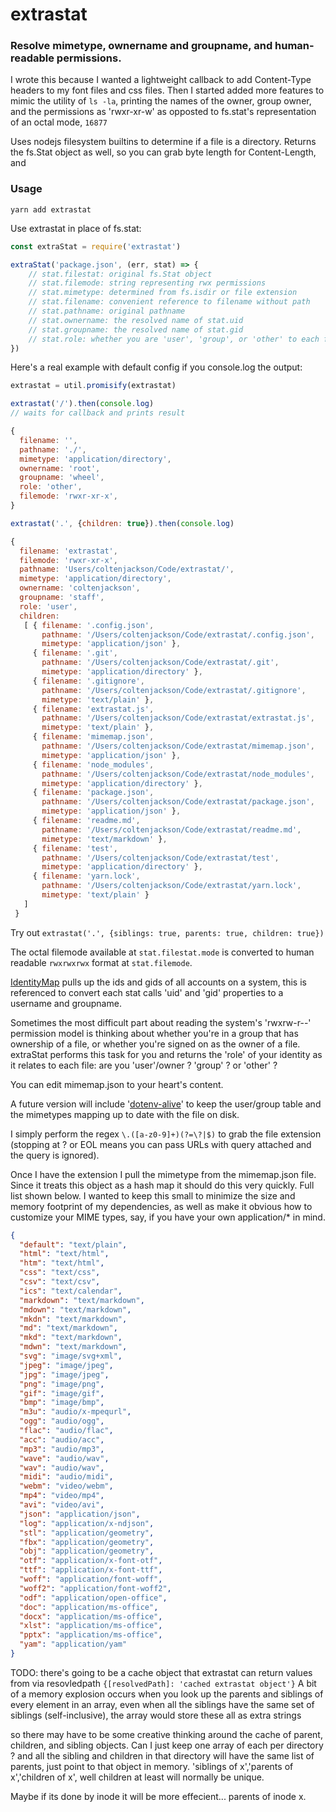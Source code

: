# extrastat
### Resolve mimetype, ownername and groupname, and human-readable permissions.

I wrote this because I wanted a lightweight callback to add Content-Type headers to my font files and css files. Then I started added more features to mimic the utility of `ls -la`, printing the names of the owner, group owner, and the permissions as 'rwxr-xr-w' as opposted to fs.stat's representation of an octal mode, `16877`

Uses nodejs filesystem builtins to determine if a file is a directory. Returns the fs.Stat object as well, so you can grab byte length for Content-Length, and 

### Usage
`yarn add extrastat`

Use extrastat in place of fs.stat:

```js
const extraStat = require('extrastat')

extraStat('package.json', (err, stat) => {
    // stat.filestat: original fs.Stat object
    // stat.filemode: string representing rwx permissions
    // stat.mimetype: determined from fs.isdir or file extension
    // stat.filename: convenient reference to filename without path
    // stat.pathname: original pathname
    // stat.ownername: the resolved name of stat.uid
    // stat.groupname: the resolved name of stat.gid
    // stat.role: whether you are 'user', 'group', or 'other' to each file
})
```

Here's a real example with default config if you console.log the output:
```js
extrastat = util.promisify(extrastat)

extrastat('/').then(console.log)
// waits for callback and prints result

{ 
  filename: '',
  pathname: './',
  mimetype: 'application/directory',
  ownername: 'root',
  groupname: 'wheel',
  role: 'other',
  filemode: 'rwxr-xr-x',
}

extrastat('.', {children: true}).then(console.log)

{ 
  filename: 'extrastat',
  filemode: 'rwxr-xr-x',
  pathname: 'Users/coltenjackson/Code/extrastat/',
  mimetype: 'application/directory',
  ownername: 'coltenjackson',
  groupname: 'staff',
  role: 'user',
  children:
   [ { filename: '.config.json',
       pathname: '/Users/coltenjackson/Code/extrastat/.config.json',
       mimetype: 'application/json' },
     { filename: '.git',
       pathname: '/Users/coltenjackson/Code/extrastat/.git',
       mimetype: 'application/directory' },
     { filename: '.gitignore',
       pathname: '/Users/coltenjackson/Code/extrastat/.gitignore',
       mimetype: 'text/plain' },
     { filename: 'extrastat.js',
       pathname: '/Users/coltenjackson/Code/extrastat/extrastat.js',
       mimetype: 'text/plain' },
     { filename: 'mimemap.json',
       pathname: '/Users/coltenjackson/Code/extrastat/mimemap.json',
       mimetype: 'application/json' },
     { filename: 'node_modules',
       pathname: '/Users/coltenjackson/Code/extrastat/node_modules',
       mimetype: 'application/directory' },
     { filename: 'package.json',
       pathname: '/Users/coltenjackson/Code/extrastat/package.json',
       mimetype: 'application/json' },
     { filename: 'readme.md',
       pathname: '/Users/coltenjackson/Code/extrastat/readme.md',
       mimetype: 'text/markdown' },
     { filename: 'test',
       pathname: '/Users/coltenjackson/Code/extrastat/test',
       mimetype: 'application/directory' },
     { filename: 'yarn.lock',
       pathname: '/Users/coltenjackson/Code/extrastat/yarn.lock',
       mimetype: 'text/plain' } 
   ]
 }

```

Try out `extrastat('.', {siblings: true, parents: true, children: true})`

The octal filemode available at `stat.filestat.mode` is converted to human readable `rwxrwxrwx` format at `stat.filemode`.

[IdentityMap](https://github.com/jazzyjackson/identifymap) pulls up the ids and gids of all accounts on a system, this is referenced to convert each stat calls 'uid' and 'gid' properties to a username and groupname.

Sometimes the most difficult part about reading the system's 'rwxrw-r--' permission model is thinking about whether you're in a group that has ownership of a file, or whether you're signed on as the owner of a file. extraStat performs this task for you and returns the 'role' of your identity as it relates to each file: are you 'user'/owner ? 'group' ? or 'other' ?

You can edit mimemap.json to your heart's content.

A future version will include '[dotenv-alive](https://github.com/jazzyjackson/dotenv-alive)' to keep the user/group table and the mimetypes mapping up to date with the file on disk.

I simply perform the regex `\.([a-z0-9]+)(?=\?|$)` to grab the file extension (stopping at ? or EOL means you can pass URLs with query attached and the query is ignored).

Once I have the extension I pull the mimetype from the mimemap.json file. Since it treats this object as a hash map it should do this very quickly. Full list shown below. I wanted to keep this small to minimize the size and memory footprint of my dependencies, as well as make it obvious how to customize your MIME types, say, if you have your own application/* in mind.

```json
{
  "default": "text/plain",
  "html": "text/html",
  "htm": "text/html",
  "css": "text/css",
  "csv": "text/csv",
  "ics": "text/calendar",
  "markdown": "text/markdown",
  "mdown": "text/markdown",
  "mkdn": "text/markdown",
  "md": "text/markdown",
  "mkd": "text/markdown",
  "mdwn": "text/markdown",
  "svg": "image/svg+xml",
  "jpeg": "image/jpeg",
  "jpg": "image/jpeg",
  "png": "image/png",
  "gif": "image/gif",
  "bmp": "image/bmp",
  "m3u": "audio/x-mpequrl",
  "ogg": "audio/ogg",
  "flac": "audio/flac",
  "acc": "audio/acc",
  "mp3": "audio/mp3",
  "wave": "audio/wav",
  "wav": "audio/wav",
  "midi": "audio/midi",
  "webm": "video/webm",
  "mp4": "video/mp4",
  "avi": "video/avi",
  "json": "application/json",
  "log": "application/x-ndjson",
  "stl": "application/geometry",
  "fbx": "application/geometry",
  "obj": "application/geometry",
  "otf": "application/x-font-otf",
  "ttf": "application/x-font-ttf",
  "woff": "application/font-woff",
  "woff2": "application/font-woff2",
  "odf": "application/open-office",
  "doc": "application/ms-office",
  "docx": "application/ms-office",
  "xlst": "application/ms-office",
  "pptx": "application/ms-office",
  "yam": "application/yam"
}
```

TODO:
  there's going to be a cache object that extrastat can return values from via resovledpath
  `{[resolvedPath]: 'cached extrastat object'}`
  A bit of a memory explosion occurs when you look up the parents and siblings of every element in an array, even when all the siblings have the same set of siblings (self-inclusive), the array would store these all as extra strings

  so there may have to be some creative thinking around the cache of parent, children, and sibling objects. Can I just keep one array of each per directory ? and all the sibling and children in that directory will have the same list of parents, just point to that object in memory. 'siblings of x','parents of x','children of x', well children at least will normally be unique.

  Maybe if its done by inode it will be more effecient... parents of inode x. 
